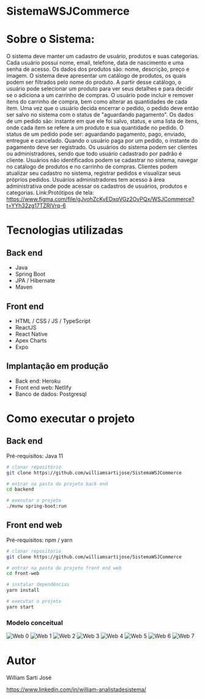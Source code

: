 # SistemaWSJCommerce

# Sobre o Sistema:
O sistema deve manter um cadastro de usuário, produtos e suas categorias. Cada usuário possui nome, email, telefone, 
data de nascimento e uma senha de acesso. Os dados dos produtos são: nome, descrição, preço e imagem.
O sistema deve apresentar um catálogo de produtos, os quais podem ser filtrados pelo nome do produto. A partir desse catálogo,
o usuário pode selecionar um produto para ver seus detalhes e para decidir se o adiciona a um carrinho de compras. 
O usuário pode incluir e remover itens do carrinho de compra, bem como alterar as quantidades de cada item.
Uma vez que o usuário decida encerrar o pedido, o pedido deve então ser salvo no sistema com o status de "aguardando pagamento".
Os dados de um pedido são: instante em que ele foi salvo, status, e uma lista de itens, onde cada item se refere a um produto e sua quantidade no pedido. 
O status de um pedido pode ser: aguardando pagamento, pago, enviado, entregue e cancelado.
Quando o usuário paga por um pedido, o instante do pagamento deve ser registrado. 
Os usuários do sistema podem ser clientes ou administradores, sendo que todo usuário cadastrado por padrão é cliente.
Usuários não identificados podem se cadastrar no sistema, navegar no catálogo de produtos e no carrinho de compras. 
Clientes podem atualizar seu cadastro no sistema, registrar pedidos e visualizar seus próprios pedidos.
Usuários administradores tem acesso à área administrativa onde pode acessar os cadastros de usuários, produtos e categorias.
Link:Protótipos de tela: https://www.figma.com/file/gJvohZcKvEDxqVGz2OvPQx/WSJCommerce?t=YYh32zg17TZRlVrq-6

# Tecnologias utilizadas
## Back end
- Java
- Spring Boot
- JPA / Hibernate
- Maven
## Front end
- HTML / CSS / JS / TypeScript
- ReactJS
- React Native
- Apex Charts
- Expo
## Implantação em produção
- Back end: Heroku
- Front end web: Netlify
- Banco de dados: Postgresql

# Como executar o projeto

## Back end
Pré-requisitos: Java 11

```bash
# clonar repositório
git clone https://github.com/williamsartijose/SistemaWSJCommerce

# entrar na pasta do projeto back end
cd backend

# executar o projeto
./mvnw spring-boot:run
```

## Front end web
Pré-requisitos: npm / yarn

```bash
# clonar repositório
git clone https://github.com/williamsartijose/SistemaWSJCommerce

# entrar na pasta do projeto front end web
cd front-web

# instalar dependências
yarn install

# executar o projeto
yarn start
```



### Modelo conceitual 
![Web 0](https://github.com/williamsartijose/SistemaWSJCommerce/blob/main/Nova%20pasta/imgDoc/49daadd836f3ce8f307b4ceaa4240e28-0.jpg)
![Web 1](https://github.com/williamsartijose/SistemaWSJCommerce/blob/main/Nova%20pasta/imgDoc/49daadd836f3ce8f307b4ceaa4240e28-1.jpg)
![Web 2](https://github.com/williamsartijose/SistemaWSJCommerce/blob/main/Nova%20pasta/imgDoc/49daadd836f3ce8f307b4ceaa4240e28-2.jpg)
![Web 3](https://github.com/williamsartijose/SistemaWSJCommerce/blob/main/Nova%20pasta/imgDoc/49daadd836f3ce8f307b4ceaa4240e28-3.jpg)
![Web 4](https://github.com/williamsartijose/SistemaWSJCommerce/blob/main/Nova%20pasta/imgDoc/49daadd836f3ce8f307b4ceaa4240e28-4.jpg)
![Web 5](https://github.com/williamsartijose/SistemaWSJCommerce/blob/main/Nova%20pasta/imgDoc/49daadd836f3ce8f307b4ceaa4240e28-5.jpg)
![Web 6](https://github.com/williamsartijose/SistemaWSJCommerce/blob/main/Nova%20pasta/imgDoc/49daadd836f3ce8f307b4ceaa4240e28-6.jpg)
![Web 7](https://github.com/williamsartijose/SistemaWSJCommerce/blob/main/Nova%20pasta/imgDoc/49daadd836f3ce8f307b4ceaa4240e28-7.jpg)


# Autor

William Sarti José

https://www.linkedin.com/in/william-analistadesistema/
